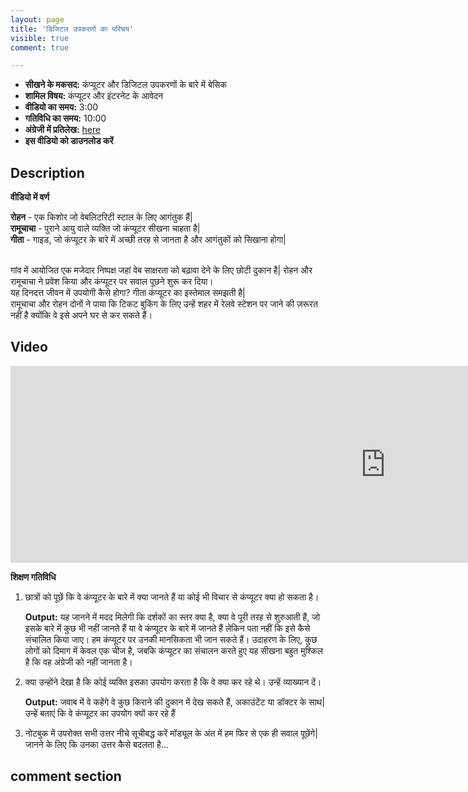 ```yaml
---
layout: page
title: 'डिजिटल उपकरणों का परिचय'
visible: true
comment: true

---
```


 - **सीखने के मकसद:** कंप्यूटर और डिजिटल उपकरणों के बारे में बेसिक
 - **शामिल विषय:** कंप्यूटर और इंटरनेट के आवेदन
 - **वीडियो का समय:** 3:00
 - **गतिविधि का समय:** 10:00
 - **अंग्रेजी में प्रतिलेख:** [here](https://github.com/drashti4/localisationofschool/blob/gh-pages/subtitle/module-1/Intialtalk_I)
 - **इस वीडियो को डाउनलोड करें**

## Description ##

**वीडियो में वर्ण**<br>

**रोहन**    - एक किशोर जो वेबलिटरिटी स्टाल के लिए आगंतुक हैं|<br>
**रामूचाचा** - पुराने आयु वाले व्यक्ति जो कंप्यूटर सीखना चाहता है| <br>
**गीता**     - गाइड, जो कंप्यूटर के बारे में अच्छी तरह से जानता है और आगंतुकों को सिखाना होगा| <br>

<br>
गांव में आयोजित एक मजेदार निष्पक्ष जहां वेब साक्षरता को बढ़ावा देने के लिए छोटी दुकान है| रोहन और रामूचाचा ने प्रवेश किया और कंप्यूटर पर सवाल पूछने शुरू कर दिया।
<br>
यह दिनदत्त जीवन में उपयोगी कैसे होगा? गीता कंप्यूटर का इस्तेमाल समझती है|
<br>
रामूचाचा और रोहन दोनों ने पाया कि टिकट बुकिंग के लिए उन्हें शहर में रेलवे स्टेशन पर जाने की ज़रूरत नहीं है क्योंकि वे इसे अपने घर से कर सकते हैं।

## Video ##
  
<iframe width="1200" height="315" src="https://www.youtube.com/watch?v=cRQ0ebNTifc&t=2s"  width="1200" height="450" frameborder="0" 
allowfullscreen></iframe>

**शिक्षण गतिविधि**

1. छात्रों को पूछें कि वे कंप्यूटर के बारे में क्या जानते हैं या कोई भी विचार से कंप्यूटर क्या हो सकता है।

    **Output:** यह जानने में मदद मिलेगी कि दर्शकों का स्तर क्या है, क्या वे पूरी तरह से शुरुआती हैं, जो इसके बारे में कुछ भी नहीं जानते हैं या वे कंप्यूटर के बारे में जानते हैं  लेकिन पता नहीं कि इसे कैसे संचालित किया जाए। हम कंप्यूटर पर उनकी मानसिकता भी जान सकते हैं। उदाहरण के लिए, कुछ लोगों को दिमाग में केवल एक चीज है, जबकि कंप्यूटर का संचालन करते हुए यह सीखना बहुत मुश्किल है कि वह अंग्रेजी को नहीं जानता है।

2. क्या उन्होंने देखा है कि कोई व्यक्ति इसका उपयोग करता है कि वे क्या कर रहे थे। उन्हें व्याख्यान दें।

    **Output:** जवाब में वे कहेंगे वे कुछ किराने की दुकान में देख सकते हैं, अकाउंटेंट या डॉक्टर के साथ|उन्हें बताएं कि वे कंप्यूटर का उपयोग क्यों कर रहे हैं

3. नोटबुक में उपरोक्त सभी उत्तर नीचे सूचीबद्ध करें मॉड्यूल के अंत में हम फिर से एक ही सवाल पूछेंगे|जानने के लिए कि उनका उत्तर कैसे बदलता है...

## comment section ##

